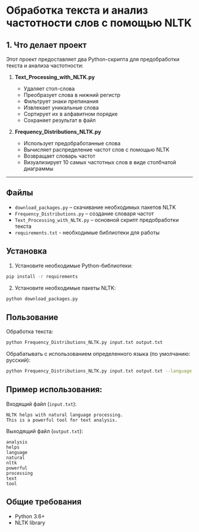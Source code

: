 # Обработка текста и анализ частотности слов с помощью NLTK  

## 1. Что делает проект
Этот проект предоставляет два Python-скрипта для предобработки текста и анализа частотности:  

1. **Text_Processing_with_NLTK.py**  
   - Удаляет стоп-слова  
   - Преобразует слова в нижний регистр  
   - Фильтрует знаки препинания  
   - Извлекает уникальные слова  
   - Сортирует их в алфавитном порядке  
   - Сохраняет результат в файл  

2. **Frequency_Distributions_NLTK.py**  
   - Использует предобработанные слова  
   - Вычисляет распределение частот слов с помощью NLTK  
   - Возвращает словарь частот  
   - Визуализирует 10 самых частотных слов в виде столбчатой диаграммы  

---

## Файлы
- `download_packages.py` – скачивание необходимых пакетов NLTK  
- `Frequency_Distributions.py` – создание словаря частот  
- `Text_Processing_with_NLTK.py` – основной скрипт предобработки текста
- `requirements.txt` - необходимые библиотеки для работы 

## Установка
1. Установите необходимые Python-библиотеки:  
```bash
pip install -r requirements
```

2. Установите необходимые пакеты NLTK:
```bash
python download_packages.py
```

## Пользование

Обработка текста:
```bash
python Frequency_Distributions_NLTK.py input.txt output.txt

```

Обрабатывать с использованием определенного языка (по умолчанию: русский):
```bash
python Frequency_Distributions_NLTK.py input.txt output.txt --language english
```

## Пример использования:

Входящий файл (`input.txt`):
```
NLTK helps with natural language processing.
This is a powerful tool for text analysis.
```

Выходящий файл (`output.txt`):
```
analysis
helps
language
natural
nltk
powerful
processing
text
tool
```

## Общие требования

- Python 3.6+
- NLTK library
